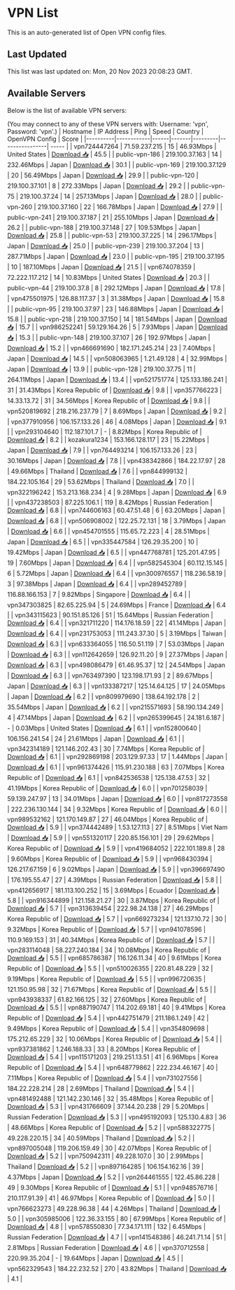 # VPN List

This is an auto-generated list of Open VPN config files.

## Last Updated

This list was last updated on: Mon, 20 Nov 2023 20:08:23 GMT.

## Available Servers

Below is the list of available VPN servers:

(You may connect to any of these VPN servers with: Username: 'vpn', Password: 'vpn'.)
| Hostname | IP Address | Ping | Speed | Country | OpenVPN Config | Score |
|----------|------------|------|-------|---------|----------------| ----- |
| vpn724447264 | 71.59.237.215 | 15 | 46.93Mbps | United States | [Download 📥](./configs/server_0_US.ovpn) | 45.5 |
| public-vpn-186 | 219.100.37.163 | 14 | 232.46Mbps | Japan | [Download 📥](./configs/server_1_JP.ovpn) | 30.1 |
| public-vpn-169 | 219.100.37.129 | 20 | 56.49Mbps | Japan | [Download 📥](./configs/server_2_JP.ovpn) | 29.9 |
| public-vpn-120 | 219.100.37.101 | 8 | 272.33Mbps | Japan | [Download 📥](./configs/server_3_JP.ovpn) | 29.2 |
| public-vpn-75 | 219.100.37.24 | 14 | 257.13Mbps | Japan | [Download 📥](./configs/server_4_JP.ovpn) | 28.0 |
| public-vpn-260 | 219.100.37.160 | 22 | 166.78Mbps | Japan | [Download 📥](./configs/server_5_JP.ovpn) | 27.9 |
| public-vpn-241 | 219.100.37.187 | 21 | 255.10Mbps | Japan | [Download 📥](./configs/server_6_JP.ovpn) | 26.2 |
| public-vpn-188 | 219.100.37.148 | 27 | 109.53Mbps | Japan | [Download 📥](./configs/server_7_JP.ovpn) | 25.8 |
| public-vpn-53 | 219.100.37.225 | 14 | 296.17Mbps | Japan | [Download 📥](./configs/server_8_JP.ovpn) | 25.0 |
| public-vpn-239 | 219.100.37.204 | 13 | 287.71Mbps | Japan | [Download 📥](./configs/server_9_JP.ovpn) | 23.0 |
| public-vpn-195 | 219.100.37.195 | 10 | 187.10Mbps | Japan | [Download 📥](./configs/server_10_JP.ovpn) | 21.5 |
| vpn674078359 | 72.222.117.212 | 14 | 10.83Mbps | United States | [Download 📥](./configs/server_11_US.ovpn) | 20.3 |
| public-vpn-44 | 219.100.37.8 | 8 | 292.12Mbps | Japan | [Download 📥](./configs/server_12_JP.ovpn) | 17.8 |
| vpn475501975 | 126.88.117.37 | 3 | 31.38Mbps | Japan | [Download 📥](./configs/server_13_JP.ovpn) | 15.8 |
| public-vpn-95 | 219.100.37.97 | 23 | 146.88Mbps | Japan | [Download 📥](./configs/server_14_JP.ovpn) | 15.8 |
| public-vpn-218 | 219.100.37.150 | 14 | 181.54Mbps | Japan | [Download 📥](./configs/server_15_JP.ovpn) | 15.7 |
| vpn986252241 | 59.129.164.26 | 5 | 7.93Mbps | Japan | [Download 📥](./configs/server_16_JP.ovpn) | 15.3 |
| public-vpn-148 | 219.100.37.107 | 26 | 192.97Mbps | Japan | [Download 📥](./configs/server_17_JP.ovpn) | 15.2 |
| vpn466691690 | 182.171.245.214 | 23 | 7.40Mbps | Japan | [Download 📥](./configs/server_18_JP.ovpn) | 14.5 |
| vpn508063965 | 1.21.49.128 | 4 | 32.99Mbps | Japan | [Download 📥](./configs/server_19_JP.ovpn) | 13.9 |
| public-vpn-128 | 219.100.37.75 | 11 | 264.11Mbps | Japan | [Download 📥](./configs/server_20_JP.ovpn) | 13.4 |
| vpn521751774 | 125.133.186.241 | 31 | 31.43Mbps | Korea Republic of | [Download 📥](./configs/server_21_KR.ovpn) | 9.8 |
| vpn357766223 | 14.33.13.72 | 31 | 34.56Mbps | Korea Republic of | [Download 📥](./configs/server_22_KR.ovpn) | 9.8 |
| vpn520819692 | 218.216.237.79 | 7 | 8.69Mbps | Japan | [Download 📥](./configs/server_23_JP.ovpn) | 9.2 |
| vpn377910956 | 106.157.133.26 | 46 | 4.08Mbps | Japan | [Download 📥](./configs/server_24_JP.ovpn) | 9.1 |
| vpn293104640 | 112.187.101.7 | - | 8.82Mbps | Korea Republic of | [Download 📥](./configs/server_25_KR.ovpn) | 8.2 |
| kozakura1234 | 153.166.128.117 | 23 | 15.22Mbps | Japan | [Download 📥](./configs/server_26_JP.ovpn) | 7.9 |
| vpn764493214 | 106.157.133.26 | 23 | 30.16Mbps | Japan | [Download 📥](./configs/server_27_JP.ovpn) | 7.8 |
| vpn438342866 | 184.22.17.97 | 28 | 49.66Mbps | Thailand | [Download 📥](./configs/server_28_TH.ovpn) | 7.6 |
| vpn844999132 | 184.22.105.164 | 29 | 53.62Mbps | Thailand | [Download 📥](./configs/server_29_TH.ovpn) | 7.0 |
| vpn322196242 | 153.213.168.234 | 4 | 9.28Mbps | Japan | [Download 📥](./configs/server_30_JP.ovpn) | 6.9 |
| vpn437238503 | 87.225.106.1 | 119 | 8.42Mbps | Russian Federation | [Download 📥](./configs/server_31_RU.ovpn) | 6.8 |
| vpn744606163 | 60.47.51.48 | 6 | 63.20Mbps | Japan | [Download 📥](./configs/server_32_JP.ovpn) | 6.8 |
| vpn506908002 | 122.25.72.131 | 18 | 3.79Mbps | Japan | [Download 📥](./configs/server_33_JP.ovpn) | 6.6 |
| vpn454701555 | 115.65.72.223 | 4 | 28.51Mbps | Japan | [Download 📥](./configs/server_34_JP.ovpn) | 6.5 |
| vpn335447584 | 126.29.35.200 | 10 | 19.42Mbps | Japan | [Download 📥](./configs/server_35_JP.ovpn) | 6.5 |
| vpn447768781 | 125.201.47.95 | 19 | 7.60Mbps | Japan | [Download 📥](./configs/server_36_JP.ovpn) | 6.4 |
| vpn582545304 | 60.112.15.145 | 6 | 5.72Mbps | Japan | [Download 📥](./configs/server_37_JP.ovpn) | 6.4 |
| vpn300976557 | 118.236.58.19 | 3 | 97.38Mbps | Japan | [Download 📥](./configs/server_38_JP.ovpn) | 6.4 |
| vpn289452789 | 116.88.166.153 | 7 | 9.82Mbps | Singapore | [Download 📥](./configs/server_39_SG.ovpn) | 6.4 |
| vpn347303825 | 82.65.225.94 | 5 | 24.69Mbps | France | [Download 📥](./configs/server_40_FR.ovpn) | 6.4 |
| vpn343115623 | 90.151.85.126 | 51 | 15.64Mbps | Russian Federation | [Download 📥](./configs/server_41_RU.ovpn) | 6.4 |
| vpn321711220 | 114.176.18.59 | 22 | 41.14Mbps | Japan | [Download 📥](./configs/server_42_JP.ovpn) | 6.4 |
| vpn231753053 | 111.243.37.30 | 5 | 3.19Mbps | Taiwan | [Download 📥](./configs/server_43_TW.ovpn) | 6.3 |
| vpn633364055 | 116.50.51.119 | 7 | 53.03Mbps | Japan | [Download 📥](./configs/server_44_JP.ovpn) | 6.3 |
| vpn112642659 | 126.92.11.20 | 9 | 27.37Mbps | Japan | [Download 📥](./configs/server_45_JP.ovpn) | 6.3 |
| vpn498086479 | 61.46.95.37 | 12 | 24.54Mbps | Japan | [Download 📥](./configs/server_46_JP.ovpn) | 6.3 |
| vpn763497390 | 123.198.171.93 | 2 | 89.67Mbps | Japan | [Download 📥](./configs/server_47_JP.ovpn) | 6.3 |
| vpn133387217 | 125.14.64.125 | 17 | 24.05Mbps | Japan | [Download 📥](./configs/server_48_JP.ovpn) | 6.2 |
| vpn809979690 | 138.64.192.178 | 2 | 35.54Mbps | Japan | [Download 📥](./configs/server_49_JP.ovpn) | 6.2 |
| vpn215571693 | 58.190.134.249 | 4 | 47.14Mbps | Japan | [Download 📥](./configs/server_50_JP.ovpn) | 6.2 |
| vpn265399645 | 24.181.6.187 | - | 0.03Mbps | United States | [Download 📥](./configs/server_51_US.ovpn) | 6.1 |
| vpn152800640 | 106.156.241.54 | 24 | 21.61Mbps | Japan | [Download 📥](./configs/server_52_JP.ovpn) | 6.1 |
| vpn342314189 | 121.146.202.43 | 30 | 7.74Mbps | Korea Republic of | [Download 📥](./configs/server_53_KR.ovpn) | 6.1 |
| vpn292869198 | 203.129.97.33 | 17 | 1.44Mbps | Japan | [Download 📥](./configs/server_54_JP.ovpn) | 6.1 |
| vpn961374426 | 115.91.230.188 | 63 | 7.07Mbps | Korea Republic of | [Download 📥](./configs/server_55_KR.ovpn) | 6.1 |
| vpn842536538 | 125.138.47.53 | 32 | 41.19Mbps | Korea Republic of | [Download 📥](./configs/server_56_KR.ovpn) | 6.0 |
| vpn701258039 | 59.139.247.97 | 13 | 34.01Mbps | Japan | [Download 📥](./configs/server_57_JP.ovpn) | 6.0 |
| vpn817273558 | 222.236.130.144 | 34 | 9.32Mbps | Korea Republic of | [Download 📥](./configs/server_58_KR.ovpn) | 6.0 |
| vpn989532162 | 121.170.149.87 | 27 | 46.04Mbps | Korea Republic of | [Download 📥](./configs/server_59_KR.ovpn) | 5.9 |
| vpn374442489 | 1.53.127.113 | 27 | 8.51Mbps | Viet Nam | [Download 📥](./configs/server_60_VN.ovpn) | 5.9 |
| vpn551320117 | 220.85.156.101 | 29 | 29.62Mbps | Korea Republic of | [Download 📥](./configs/server_61_KR.ovpn) | 5.9 |
| vpn419684052 | 222.101.189.8 | 28 | 9.60Mbps | Korea Republic of | [Download 📥](./configs/server_62_KR.ovpn) | 5.9 |
| vpn968430394 | 126.217.67.159 | 6 | 9.02Mbps | Japan | [Download 📥](./configs/server_63_JP.ovpn) | 5.9 |
| vpn396697490 | 176.195.55.47 | 27 | 4.39Mbps | Russian Federation | [Download 📥](./configs/server_64_RU.ovpn) | 5.8 |
| vpn412656917 | 181.113.100.252 | 15 | 3.69Mbps | Ecuador | [Download 📥](./configs/server_65_EC.ovpn) | 5.8 |
| vpn916344899 | 121.158.21.27 | 30 | 3.87Mbps | Korea Republic of | [Download 📥](./configs/server_66_KR.ovpn) | 5.7 |
| vpn313639454 | 222.98.24.138 | 27 | 46.29Mbps | Korea Republic of | [Download 📥](./configs/server_67_KR.ovpn) | 5.7 |
| vpn669273234 | 121.137.10.72 | 30 | 9.32Mbps | Korea Republic of | [Download 📥](./configs/server_68_KR.ovpn) | 5.7 |
| vpn941078596 | 110.9.169.153 | 31 | 40.34Mbps | Korea Republic of | [Download 📥](./configs/server_69_KR.ovpn) | 5.7 |
| vpn283114048 | 58.227.240.184 | 34 | 10.08Mbps | Korea Republic of | [Download 📥](./configs/server_70_KR.ovpn) | 5.5 |
| vpn685786387 | 116.126.11.34 | 40 | 9.61Mbps | Korea Republic of | [Download 📥](./configs/server_71_KR.ovpn) | 5.5 |
| vpn510026355 | 220.81.48.229 | 32 | 9.19Mbps | Korea Republic of | [Download 📥](./configs/server_72_KR.ovpn) | 5.5 |
| vpn996720635 | 121.150.95.98 | 32 | 71.67Mbps | Korea Republic of | [Download 📥](./configs/server_73_KR.ovpn) | 5.5 |
| vpn943938337 | 61.82.166.125 | 32 | 27.60Mbps | Korea Republic of | [Download 📥](./configs/server_74_KR.ovpn) | 5.5 |
| vpn887190747 | 114.202.69.181 | 40 | 9.41Mbps | Korea Republic of | [Download 📥](./configs/server_75_KR.ovpn) | 5.4 |
| vpn442751479 | 211.186.1.249 | 42 | 9.49Mbps | Korea Republic of | [Download 📥](./configs/server_76_KR.ovpn) | 5.4 |
| vpn354809698 | 175.212.65.229 | 32 | 10.06Mbps | Korea Republic of | [Download 📥](./configs/server_77_KR.ovpn) | 5.4 |
| vpn937381862 | 1.246.188.33 | 33 | 8.20Mbps | Korea Republic of | [Download 📥](./configs/server_78_KR.ovpn) | 5.4 |
| vpn115171203 | 219.251.13.51 | 41 | 6.96Mbps | Korea Republic of | [Download 📥](./configs/server_79_KR.ovpn) | 5.4 |
| vpn648779862 | 222.234.46.167 | 40 | 7.11Mbps | Korea Republic of | [Download 📥](./configs/server_80_KR.ovpn) | 5.4 |
| vpn731027556 | 184.22.228.214 | 28 | 2.69Mbps | Thailand | [Download 📥](./configs/server_81_TH.ovpn) | 5.4 |
| vpn481492488 | 121.142.230.146 | 32 | 35.48Mbps | Korea Republic of | [Download 📥](./configs/server_82_KR.ovpn) | 5.3 |
| vpn431766609 | 37.144.20.238 | 29 | 5.20Mbps | Russian Federation | [Download 📥](./configs/server_83_RU.ovpn) | 5.3 |
| vpn495192093 | 125.130.4.83 | 36 | 48.66Mbps | Korea Republic of | [Download 📥](./configs/server_84_KR.ovpn) | 5.2 |
| vpn588322775 | 49.228.220.15 | 34 | 40.59Mbps | Thailand | [Download 📥](./configs/server_85_TH.ovpn) | 5.2 |
| vpn897005048 | 119.206.159.49 | 30 | 42.07Mbps | Korea Republic of | [Download 📥](./configs/server_86_KR.ovpn) | 5.2 |
| vpn750942311 | 49.228.107.0 | 30 | 2.99Mbps | Thailand | [Download 📥](./configs/server_87_TH.ovpn) | 5.2 |
| vpn897164285 | 106.154.162.16 | 39 | 4.37Mbps | Japan | [Download 📥](./configs/server_88_JP.ovpn) | 5.2 |
| vpn264461555 | 122.45.86.228 | 49 | 9.30Mbps | Korea Republic of | [Download 📥](./configs/server_89_KR.ovpn) | 5.1 |
| vpn948576716 | 210.117.91.39 | 41 | 46.97Mbps | Korea Republic of | [Download 📥](./configs/server_90_KR.ovpn) | 5.0 |
| vpn766623273 | 49.228.96.38 | 44 | 4.26Mbps | Thailand | [Download 📥](./configs/server_91_TH.ovpn) | 5.0 |
| vpn305985006 | 122.36.33.155 | 80 | 67.99Mbps | Korea Republic of | [Download 📥](./configs/server_92_KR.ovpn) | 4.8 |
| vpn578550830 | 77.34.171.111 | 132 | 6.45Mbps | Russian Federation | [Download 📥](./configs/server_93_RU.ovpn) | 4.7 |
| vpn141548386 | 46.241.71.14 | 51 | 2.81Mbps | Russian Federation | [Download 📥](./configs/server_94_RU.ovpn) | 4.6 |
| vpn370712558 | 220.99.35.204 | - | 19.64Mbps | Japan | [Download 📥](./configs/server_95_JP.ovpn) | 4.5 |
| vpn562329543 | 184.22.232.52 | 270 | 43.82Mbps | Thailand | [Download 📥](./configs/server_96_TH.ovpn) | 4.1 |
